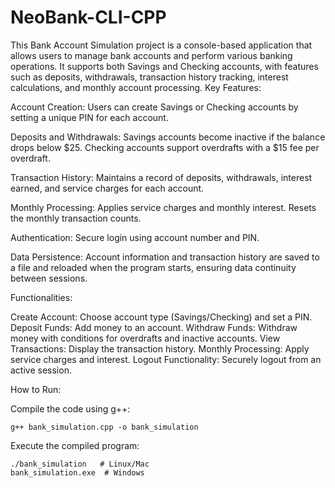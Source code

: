 # NeoBank-CLI-CPP

This Bank Account Simulation project is a console-based application that allows users to manage bank accounts and perform various banking operations. It supports both Savings and Checking accounts, with features such as deposits, withdrawals, transaction history tracking, interest calculations, and monthly account processing.
Key Features:

Account Creation:
    Users can create Savings or Checking accounts by setting a unique PIN for each account.

Deposits and Withdrawals:
    Savings accounts become inactive if the balance drops below $25.
    Checking accounts support overdrafts with a $15 fee per overdraft.

Transaction History:
    Maintains a record of deposits, withdrawals, interest earned, and service charges for each account.

Monthly Processing:
    Applies service charges and monthly interest.
    Resets the monthly transaction counts.

Authentication:
    Secure login using account number and PIN.

Data Persistence:
    Account information and transaction history are saved to a file and reloaded when the program starts, ensuring data continuity between sessions.

Functionalities:

Create Account: Choose account type (Savings/Checking) and set a PIN.
Deposit Funds: Add money to an account.
Withdraw Funds: Withdraw money with conditions for overdrafts and inactive accounts.
View Transactions: Display the transaction history.
Monthly Processing: Apply service charges and interest.
Logout Functionality: Securely logout from an active session.


How to Run:

Compile the code using g++:

    g++ bank_simulation.cpp -o bank_simulation

Execute the compiled program:

    ./bank_simulation   # Linux/Mac  
    bank_simulation.exe  # Windows  

